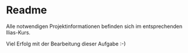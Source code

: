 # Readme

Alle notwendigen Projektinformationen befinden sich im entsprechenden Ilias-Kurs.

Viel Erfolg mit der Bearbeitung dieser Aufgabe :-)